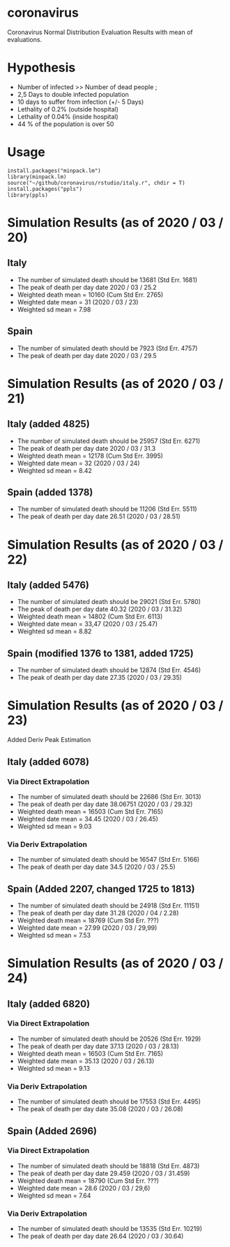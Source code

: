 # coronavirus

Coronavirus Normal Distribution Evaluation Results with mean of evaluations. 

# Hypothesis

* Number of infected >> Number of dead people ;
* 2,5 Days to double infected population
* 10 days to suffer from infection (+/- 5 Days)
* Lethality of 0.2% (outside hospital)
* Lethality of 0.04% (inside hospital)
* 44 % of the population is over 50

# Usage

`install.packages("minpack.lm")`  
`library(minpack.lm)`  
`source("~/github/coronavirus/rstudio/italy.r", chdir = T)`  
`install.packages("ppls")`  
`library(ppls)`

# Simulation Results (as of 2020 / 03 / 20)

## Italy

* The number of simulated death should be 13681 (Std Err. 1681)
* The peak of death per day date 2020 / 03 / 25.2
* Weighted death mean = 10160 (Cum Std Err. 2765)
* Weighted date mean = 31 (2020 / 03 / 23)
* Weighted sd mean = 7.98

## Spain

* The number of simulated death should be 7923 (Std Err. 4757)
* The peak of death per day date 2020 / 03 / 29.5

# Simulation Results (as of 2020 / 03 / 21)


## Italy (added 4825)

* The number of simulated death should be 25957 (Std Err. 6271)
* The peak of death per day date 2020 / 03 / 31.3
* Weighted death mean = 12178 (Cum Std Err. 3995)
* Weighted date mean = 32 (2020 / 03 / 24)
* Weighted sd mean = 8.42

## Spain (added 1378)

* The number of simulated death should be 11206 (Std Err. 5511)
* The peak of death per day date 26.51 (2020 / 03 / 28.51)

# Simulation Results (as of 2020 / 03 / 22)

## Italy (added 5476)

* The number of simulated death should be 29021 (Std Err. 5780)
* The peak of death per day date 40.32 (2020 / 03 / 31.32)
* Weighted death mean = 14802 (Cum Std Err. 6113)
* Weighted date mean = 33,47 (2020 / 03 / 25.47)
* Weighted sd mean = 8.82

## Spain (modified 1376 to 1381, added 1725)

* The number of simulated death should be 12874 (Std Err. 4546)
* The peak of death per day date 27.35 (2020 / 03 / 29.35)

# Simulation Results (as of 2020 / 03 / 23)

Added Deriv Peak Estimation

## Italy (added 6078)

### Via Direct Extrapolation
* The number of simulated death should be 22686 (Std Err. 3013)
* The peak of death per day date 38.06751 (2020 / 03 / 29.32)
* Weighted death mean = 16503 (Cum Std Err. 7165)
* Weighted date mean = 34.45 (2020 / 03 / 26.45)
* Weighted sd mean = 9.03

### Via Deriv Extrapolation
* The number of simulated death should be 16547 (Std Err. 5166)
* The peak of death per day date 34.5 (2020 / 03 / 25.5)


## Spain (Added 2207, changed 1725 to 1813)

* The number of simulated death should be 24918 (Std Err. 11151)
* The peak of death per day date 31.28 (2020 / 04 / 2.28)
* Weighted death mean = 18769 (Cum Std Err. ???)
* Weighted date mean = 27.99 (2020 / 03 / 29,99)
* Weighted sd mean = 7.53

# Simulation Results (as of 2020 / 03 / 24)

## Italy (added 6820)

### Via Direct Extrapolation
* The number of simulated death should be 20526 (Std Err. 1929)
* The peak of death per day date 37.13 (2020 / 03 / 28.13)
* Weighted death mean = 16503 (Cum Std Err. 7165)
* Weighted date mean = 35.13 (2020 / 03 / 26.13)
* Weighted sd mean = 9.13

### Via Deriv Extrapolation
* The number of simulated death should be 17553 (Std Err. 4495)
* The peak of death per day date 35.08 (2020 / 03 / 26.08)

## Spain (Added 2696)

### Via Direct Extrapolation
* The number of simulated death should be 18818 (Std Err. 4873)
* The peak of death per day date 29.459 (2020 / 03 / 31.459)
* Weighted death mean = 18790 (Cum Std Err. ???)
* Weighted date mean = 28.6 (2020 / 03 / 29,6)
* Weighted sd mean = 7.64

### Via Deriv Extrapolation
* The number of simulated death should be 13535 (Std Err. 10219)
* The peak of death per day date 26.64 (2020 / 03 / 30.64)
